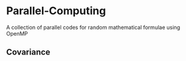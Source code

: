 # Parallel-Computing
A collection of parallel codes for random mathematical formulae using OpenMP

## Covariance


